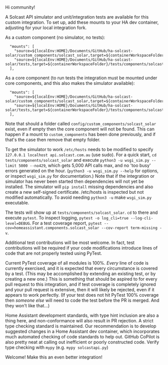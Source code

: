 Hi community!

A Solcast API simulator and unit/integration tests are available for this custom integration. To set up, add these mounts to your HA dev container, adjusting for your local integration fork.

As a custom component (no simulator, no tests):

```
  "mounts": [
    "source=${localEnv:HOME}/Documents/GitHub/ha-solcast-solar/custom_components/solcast_solar,target=${containerWorkspaceFolder}/config/custom_components/solcast_solar,type=bind",
    "source=${localEnv:HOME}/Documents/GitHub/ha-solcast-solar/tests,target=${containerWorkspaceFolder}/tests/components/solcast_solar,type=bind",
  ],
```

As a core component (to run tests the integration must be mounted under core components, and this also makes the simulator available):

```
  "mounts": [
    "source=${localEnv:HOME}/Documents/GitHub/ha-solcast-solar/custom_components/solcast_solar,target=${containerWorkspaceFolder}/homeassistant/components/solcast_solar,type=bind",
    "source=${localEnv:HOME}/Documents/GitHub/ha-solcast-solar/tests,target=${containerWorkspaceFolder}/tests/components/solcast_solar,type=bind",
  ],
```

Note that should a folder called `config/custom_components/solcast_solar` exist, even if empty then the core component will not be found. This can happen if a mount to `custom_components` has been done previously, and if that's the case then remove that empty folder.

To get the simulator to work `/etc/hosts` needs to be modified to specify `127.0.0.1 localhost api.solcast.com.au` (use sudo). For a quick start, `cd tests/components/solcast_solar` and execute `python3 -u wsgi_sim.py --limit 5000 --no429`, which gets 5,000 API calls max, and no 'too busy' errors generated on the hour. (`python3 -u wsgi_sim.py --help` for options, or inspect `wsgi_sim.py` for documentation.) Note that if the integration or simulator has never been started then dependencies will not yet be installed. The simulator will `pip install` missing dependencies and also create a new self-signed certificate. /etc/hosts is inspected but not modified automatically. To avoid needing `python3 -u` make `wsgi_sim.py` executable.

The tests will show up at `tests/components/solcast_solar`. `cd` to there and execute `pytest`. To inspect logging, `pytest -o log_cli=true --log-cli-level=DEBUG`. For a test coverage report, `pytest --cov=homeassistant.components.solcast_solar --cov-report term-missing -v`.

Additional test contributions will be most welcome. In fact, test contributions will be required if your code modifications introduce lines of code that are not properly tested using PyTest.

Current PyTest coverage of all modules is 100%. _Every_ line of code is currently exercised, and it is expected that every circumstance is covered by a test. (This may be accomplished by extending an existing test, or by creating a new one.) This is something that should be aspired to for every pull request to this integration, and if test coverage is completely ignored and your pull request is extensive, then it will likely be rejected, even if it appears to work perfectly. (If your test does not hit PyTest 100% coverage then _someone else_ will need to code the test before the PR is merged. And they won't like that...)

Home Assistant development standards, with type hint inclusion are also a thing here, and non-conformance will also result in PR rejection. A strict type checking standard is maintained. Our recommendation is to develop suggested changes in a Home Assistant dev container, which incorporates much automated checking of code standards to help out. GitHub CoPilot is also pretty neat at calling out inefficient or poorly constructed code. Verify type checking with `mypy` (e.g. `mypy solcastapi.py`)

Welcome! Make this an even better integration!